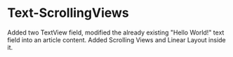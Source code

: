 # Text-ScrollingViews

Added two TextView field, modified the already existing "Hello World!" text field into an article content.
Added Scrolling Views and Linear Layout inside it.

